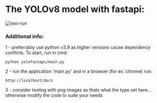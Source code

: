 # The YOLOv8 model with fastapi:
![test-run](https://github.com/QManiac162/projects-in-python/assets/132601485/2ef07873-6a7f-4655-8bdc-6752f5baafc1)

### Additional info:
1 - preferrably use python v3.9 as higher versions cause dependency conflicts. To start, run in cmd:
```
python yolofastapi/main.py
```

2 - run the application 'main.py' and in a browser (for ex: chrome) run:
```
http://localhost/docs  
```

3 - consider testing with png images as thats what the type set here... otherwise modify the code to suite your needs
